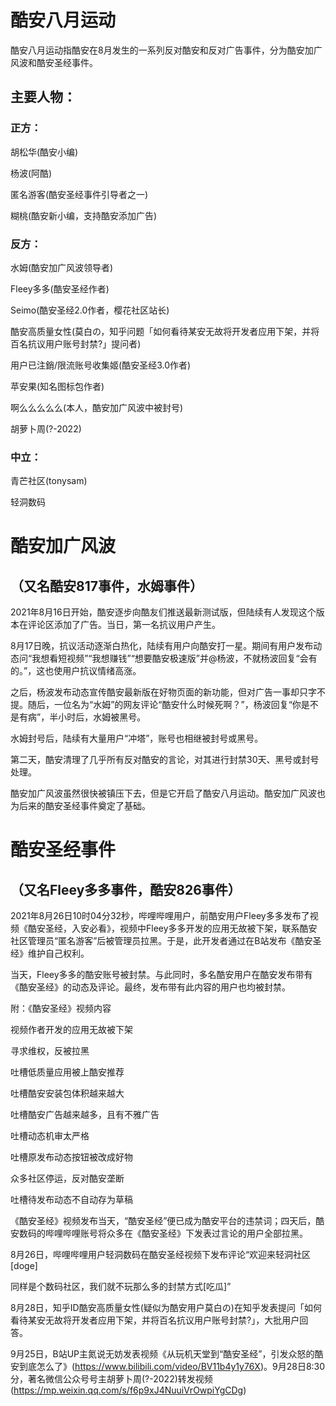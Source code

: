 # 酷安八月运动
酷安八月运动指酷安在8月发生的一系列反对酷安和反对广告事件，分为酷安加广风波和酷安圣经事件。

## 主要人物：
### 正方：

胡松华(酷安小编)

杨波(阿酷)

匿名游客(酷安圣经事件引导者之一)

糊桃(酷安新小编，支持酷安添加广告)

### 反方：

水姆(酷安加广风波领导者)

Fleey多多(酷安圣经作者)

Seimo(酷安圣经2.0作者，樱花社区站长)

酷安高质量女性(莫白の，知乎问题「如何看待某安无故将开发者应用下架，并将百名抗议用户账号封禁?」提问者)

用户已注銷/限流账号收集姬(酷安圣经3.0作者)

苹安果(知名图标包作者)

啊么么么么么(本人，酷安加广风波中被封号)

胡萝卜周(?-2022)

### 中立：

青芒社区(tonysam)

轻洞数码

# 酷安加广风波

## （又名酷安817事件，水姆事件）

2021年8月16日开始，酷安逐步向酷友们推送最新测试版，但陆续有人发现这个版本在评论区添加了广告。当日，第一名抗议用户产生。

8月17日晚，抗议活动逐渐白热化，陆续有用户向酷安打一星。期间有用户发布动态问“我想看短视频”“我想赚钱”“想要酷安极速版”并@杨波，不就杨波回复“会有的。”，这也使用户抗议情绪高涨。

之后，杨波发布动态宣传酷安最新版在好物页面的新功能，但对广告一事却只字不提。随后，一位名为“水姆”的网友评论“酷安什么时候死啊？”，杨波回复“你是不是有病”，半小时后，水姆被黑号。

水姆封号后，陆续有大量用户“冲塔”，账号也相继被封号或黑号。

第二天，酷安清理了几乎所有反对酷安的言论，对其进行封禁30天、黑号或封号处理。

酷安加广风波虽然很快被镇压下去，但是它开启了酷安八月运动。酷安加广风波也为后来的酷安圣经事件奠定了基础。

# 酷安圣经事件

## （又名Fleey多多事件，酷安826事件）

2021年8月26日10时04分32秒，哔哩哔哩用户，前酷安用户Fleey多多发布了视频《酷安圣经，入安必看》，视频中Fleey多多开发的应用无故被下架，联系酷安社区管理员“匿名游客”后被管理员拉黑。于是，此开发者通过在B站发布《酷安圣经》维护自己权利。

当天，Fleey多多的酷安账号被封禁。与此同时，多名酷安用户在酷安发布带有《酷安圣经》的动态及评论。最终，发布带有此内容的用户也均被封禁。

附：《酷安圣经》视频内容

视频作者开发的应用无故被下架

寻求维权，反被拉黑

吐槽低质量应用被上酷安推荐

吐槽酷安安装包体积越来越大

吐槽酷安广告越来越多，且有不雅广告

吐槽动态机审太严格

吐槽原发布动态按钮被改成好物

众多社区停运，反对酷安垄断

吐槽待发布动态不自动存为草稿

《酷安圣经》视频发布当天，“酷安圣经”便已成为酷安平台的违禁词；四天后，酷安数码的哔哩哔哩账号将众多在《酷安圣经》下发表过言论的用户全部拉黑。

8月26日，哔哩哔哩用户轻洞数码在酷安圣经视频下发布评论“欢迎来轻洞社区[doge]

同样是个数码社区，我们就不玩那么多的封禁方式[吃瓜]”

8月28日，知乎ID酷安高质量女性(疑似为酷安用户莫白の)在知乎发表提问「如何看待某安无故将开发者应用下架，并将百名抗议用户账号封禁?」，大批用户回答。

9月25日，B站UP主氮说无妨发表视频《从玩机天堂到“酷安圣经”，引发众怒的酷安到底怎么了》(https://www.bilibili.com/video/BV11b4y1y76X)。9月28日8:30分，著名微信公众号号主胡萝卜周(?-2022)转发视频(https://mp.weixin.qq.com/s/f6p9xJ4NuuiVrOwpiYgCDg)
